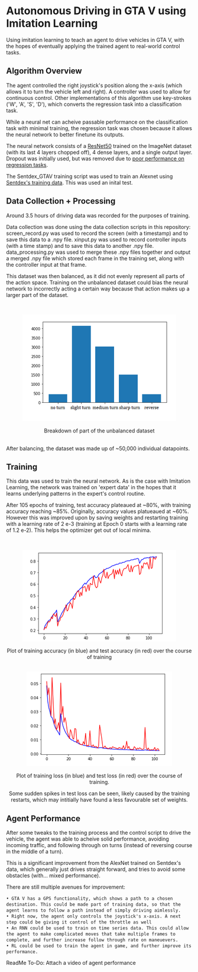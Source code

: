 # Autonomous Driving in GTA V using Imitation Learning

Using imitation learning to teach an agent to drive vehicles in GTA V, with the hopes of eventually applying the trained agent to real-world control tasks. 


## Algorithm Overview

The agent controlled the right joystick's position along the x-axis (which allows it to turn the vehicle left and right). A controller was used to allow for continuous control. Other implementations of this algorithm use key-strokes ('W', 'A', 'S', 'D'), which converts the regression task into a classification task. 

While a neural net can acheive passable performance on the classification task with minimal training, the regression task was chosen because it allows the neural network to better finetune its outputs.

The neural network consists of a [ResNet50](https://cv-tricks.com/keras/understand-implement-resnets/ 'ResNet50') trained on the ImageNet dataset (with its last 4 layers chopped off), 4 dense layers, and a single output layer. Dropout was initially used, but was removed due to [poor performance on regression tasks](https://towardsdatascience.com/pitfalls-with-dropout-and-batchnorm-in-regression-problems-39e02ce08e4d/ 'poor performance on regression tasks').

The Sentdex_GTAV training script was used to train an Alexnet using [Sentdex's training data](https://github.com/Sentdex/pygta5 "Sentdex's training data"). This was used an inital test. 

## Data Collection + Processing

Around 3.5 hours of driving data was recorded for the purposes of training. 

Data collection was done using the data collection scripts in this repository: screen_record.py was used to record the screen (with a timestamp) and to save this data to a .npy file. xinput.py was used to record controller inputs (with a time stamp) and to save this data to another .npy file. data_processing.py was used to merge these .npy files together and output a merged .npy file which stored each frame in the training set, along with the controller input at that frame.
  
This dataset was then balanced, as it did not evenly represent all parts of the action space. Training on the unbalanced dataset could bias the neural network to incorrectly acting a certain way because that action makes up a larger part of the dataset.

<br />

<p align="center">

<img src="https://github.com/dhruv-sirohi/GTAV-Imitation-Learning/blob/main/training_scripts/plots/dataset_breakdown.png"/>

  </p> 

<div align="center"> 
Breakdown of part of the unbalanced dataset
  <div align="left">  
    
<br />  
  
After balancing, the dataset was made up of ~50,000 individual datapoints.
  
## Training
  
This data was used to train the neural network. As is the case with Imitation Learning, the network was trained on 'expert data' in the hopes that it learns underlying patterns in the expert's control routine. 
  
After 105 epochs of training, test accuracy plateaued at ~80%, with training accuracy reaching ~85%. Originally, accuracy values platueaued at ~60%. However this was improved upon by saving weights and restarting training with a learning rate of 2 e-3 (training at Epoch 0 starts with a learning rate of 1.2 e-2). This helps the optimizer get out of local minima.
  
<br />

<p align="center">

<img src="https://github.com/dhruv-sirohi/GTAV-Imitation-Learning/blob/main/training_scripts/plots/Epoch105_accuracy_plot.png"/>

  </p> 
  
<div align="center"> 
Plot of training accuracy (in blue) and test accuracy (in red) over the course of training
  <div align="left">       
  
<br />

<p align="center">

<img src="https://github.com/dhruv-sirohi/GTAV-Imitation-Learning/blob/main/training_scripts/plots/Epoch105_loss.png"/>

  </p> 
  
<div align="center"> 
Plot of training loss (in blue) and test loss (in red) over the course of training. 

Some sudden spikes in test loss can be seen, likely caused by the training restarts, which may intitially have found a less favourable set of weights.
  <div align="left">     

## Agent Performance
    
After some tweaks to the training process and the control script to drive the vehicle, the agent was able to acheive solid performance, avoiding incoming traffic, and following through on turns (instead of reversing course in the middle of a turn). 
    
This is a significant improvement from the AlexNet trained on Sentdex's data, which generally just drives straight forward, and tries to avoid some obstacles (with... mixed performance).
    
There are still multiple avenues for improvement:

    • GTA V has a GPS functionality, which shows a path to a chosen destination. This could be made part of training data, so that the agent learns to follow a path instead of simply driving aimlessly.
    • Right now, the agent only controls the joystick's x-axis. A next step could be giving it control of the throttle as well
    • An RNN could be used to train on time series data. This could allow the agent to make complicated moves that take multiple frames to complete, and further increase follow through rate on maneuevers.
    • RL could be used to train the agent in game, and further improve its performance.


    
ReadMe To-Do: Attach a video of agent performance
